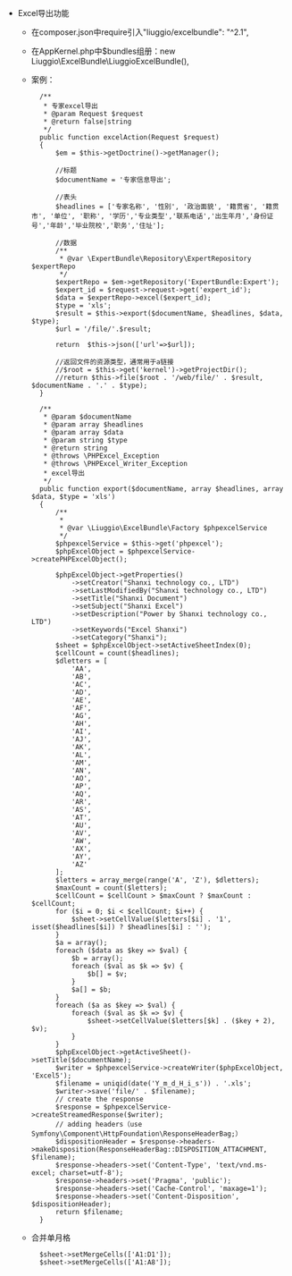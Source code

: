 - Excel导出功能
    
    - 在composer.json中require引入"liuggio/excelbundle": "^2.1",
    
    - 在AppKernel.php中$bundles组册：new Liuggio\ExcelBundle\LiuggioExcelBundle(),
    
    - 案例：
        
            /**
             * 专家excel导出
             * @param Request $request
             * @return false|string
             */
            public function excelAction(Request $request)
            {
                $em = $this->getDoctrine()->getManager();
        
                //标题
                $documentName = '专家信息导出';
        
                //表头
                $headlines = ['专家名称', '性别', '政治面貌', '籍贯省', '籍贯市', '单位', '职称', '学历','专业类型','联系电话','出生年月','身份证号','年龄','毕业院校','职务','住址'];
        
                //数据
                /**
                 * @var \ExpertBundle\Repository\ExpertRepository $expertRepo
                 */
                $expertRepo = $em->getRepository('ExpertBundle:Expert');
                $expert_id = $request->request->get('expert_id');
                $data = $expertRepo->excel($expert_id);
                $type = 'xls';
                $result = $this->export($documentName, $headlines, $data, $type);
                $url = '/file/'.$result;
                
                return  $this->json(['url'=>$url]);
        
                //返回文件的资源类型，通常用于a链接
                //$root = $this->get('kernel')->getProjectDir();
                //return $this->file($root . '/web/file/' . $result, $documentName . '.' . $type);
            }
        
            /**
             * @param $documentName
             * @param array $headlines
             * @param array $data
             * @param string $type
             * @return string
             * @throws \PHPExcel_Exception
             * @throws \PHPExcel_Writer_Exception
             * excel导出
             */
            public function export($documentName, array $headlines, array $data, $type = 'xls')
            {
                /**
                 *
                 * @var \Liuggio\ExcelBundle\Factory $phpexcelService
                 */
                $phpexcelService = $this->get('phpexcel');
                $phpExcelObject = $phpexcelService->createPHPExcelObject();
        
                $phpExcelObject->getProperties()
                    ->setCreator("Shanxi technology co., LTD")
                    ->setLastModifiedBy("Shanxi technology co., LTD")
                    ->setTitle("Shanxi Document")
                    ->setSubject("Shanxi Excel")
                    ->setDescription("Power by Shanxi technology co., LTD")
                    ->setKeywords("Excel Shanxi")
                    ->setCategory("Shanxi");
                $sheet = $phpExcelObject->setActiveSheetIndex(0);
                $cellCount = count($headlines);
                $dletters = [
                    'AA',
                    'AB',
                    'AC',
                    'AD',
                    'AE',
                    'AF',
                    'AG',
                    'AH',
                    'AI',
                    'AJ',
                    'AK',
                    'AL',
                    'AM',
                    'AN',
                    'AO',
                    'AP',
                    'AQ',
                    'AR',
                    'AS',
                    'AT',
                    'AU',
                    'AV',
                    'AW',
                    'AX',
                    'AY',
                    'AZ'
                ];
                $letters = array_merge(range('A', 'Z'), $dletters);
                $maxCount = count($letters);
                $cellCount = $cellCount > $maxCount ? $maxCount : $cellCount;
                for ($i = 0; $i < $cellCount; $i++) {
                    $sheet->setCellValue($letters[$i] . '1', isset($headlines[$i]) ? $headlines[$i] : '');
                }
                $a = array();
                foreach ($data as $key => $val) {
                    $b = array();
                    foreach ($val as $k => $v) {
                        $b[] = $v;
                    }
                    $a[] = $b;
                }
                foreach ($a as $key => $val) {
                    foreach ($val as $k => $v) {
                        $sheet->setCellValue($letters[$k] . ($key + 2), $v);
                    }
                }
                $phpExcelObject->getActiveSheet()->setTitle($documentName);
                $writer = $phpexcelService->createWriter($phpExcelObject, 'Excel5');
                $filename = uniqid(date('Y_m_d_H_i_s')) . '.xls';
                $writer->save('file/' . $filename);
                // create the response
                $response = $phpexcelService->createStreamedResponse($writer);
                // adding headers（use Symfony\Component\HttpFoundation\ResponseHeaderBag;）
                $dispositionHeader = $response->headers->makeDisposition(ResponseHeaderBag::DISPOSITION_ATTACHMENT, $filename);
                $response->headers->set('Content-Type', 'text/vnd.ms-excel; charset=utf-8');
                $response->headers->set('Pragma', 'public');
                $response->headers->set('Cache-Control', 'maxage=1');
                $response->headers->set('Content-Disposition', $dispositionHeader);
                return $filename;
            }
        
    - 合并单月格
            
            $sheet->setMergeCells(['A1:D1']);
            $sheet->setMergeCells(['A1:A8']);

